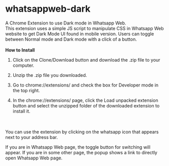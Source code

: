 # whatsappweb-dark

A Chrome Extension to use Dark mode in Whatsapp Web. <br>
This extension uses a simple JS script to manipulate CSS in Whatsapp Web website to get Dark Mode UI found in mobile version.
Users can toggle between Normal mode and Dark mode with a click of a button. <br> <br>
**How to Install** <br>
1. Click on the Clone/Download button and download the .zip file to your computer.

2. Unzip the .zip file you downloaded.

3. Go to chrome://extensions/ and check the box for Developer mode in the top right.

4. In the chrome://extensions/ page, click the Load unpacked extension button and select the unzipped folder of the downloaded extension to install it.

<br><br> You can use the extension by clicking on the whatsapp icon that appears next to your address bar.

If you are in Whatsapp Web page, the toggle button for switching will appear. If you are in some other page, the popup shows a link to directly open Whatsapp Web page.
